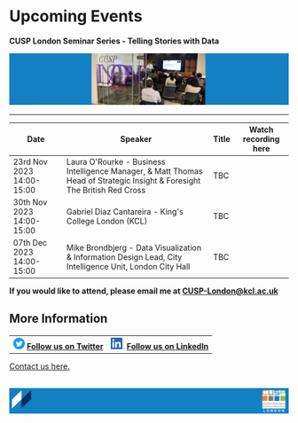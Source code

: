 # Upcoming Events

**CUSP London Seminar Series - Telling Stories with Data** 

![PhDConf3](./assets/PhDConf3.png) <br>


--------------------------------

| Date        | Speaker    | Title      | Watch recording here |
| ----------- | ---------- | ---------- | ---------- |
|23rd Nov 2023  14:00-15:00|Laura O'Rourke - Business Intelligence Manager, & Matt Thomas Head of Strategic Insight & Foresight The British Red Cross|TBC|
|30th Nov 2023  14:00-15:00|Gabriel Diaz Cantareira - King's College London (KCL)|TBC|
|07th Dec 2023  14:00-15:00|Mike Brondbjerg - Data Visualization & Information Design Lead, City Intelligence Unit, London City Hall|TBC|

**If you would like to attend, please email me at CUSP-London@kcl.ac.uk**
                                     

## More Information

<table border="0" cellspacing="0" cellpadding="0">
  <tr>
    <th>
<a href="https://twitter.com/cusplondon?lang=en"><img src="./assets/Twitterblue.svg" alt="Twitter" style="width:21px;height:21px;"></a>
<a href="https://twitter.com/cusplondon?lang=en">Follow us on Twitter</a>
    </th>
        <th>
<a href="https://www.linkedin.com/company/centre-for-urban-science-and-progress-london-cusp-london-king-s-college-london/"><img src="./assets/LI-In-Bug.png" alt="Linked In" style="height:21px;"></a>
<a href="https://www.linkedin.com/company/centre-for-urban-science-and-progress-london-cusp-london-king-s-college-london/)">Follow us on LinkedIn</a>
       </th>
   </tr>
</table>
  
[Contact us here.](./YouCanJoinUs.md)<br><br>

![CUSP London Logo](./assets/CUSPbanner_thin_03.png)
